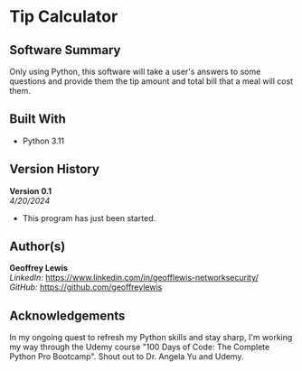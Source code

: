 # Tip Calculator

## Software Summary

Only using Python, this software will take a user's answers to some questions and provide them the tip amount and total bill that a meal will cost them.

## Built With

* Python 3.11

## Version History 

**Version 0.1**  
*4/20/2024*  
* This program has just been started.

## Author(s)

**Geoffrey Lewis**    
*LinkedIn:* https://www.linkedin.com/in/geofflewis-networksecurity/  
*GitHub:* https://github.com/geoffreylewis

## Acknowledgements

In my ongoing quest to refresh my Python skills and stay sharp, I'm working my way through the Udemy course "100 Days of Code: The Complete Python Pro Bootcamp".  Shout out to Dr. Angela Yu and Udemy.

